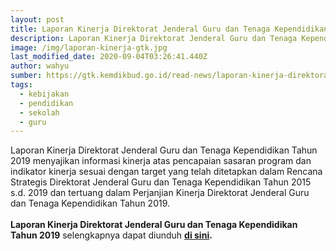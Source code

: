 ```yaml
---
layout: post
title: Laporan Kinerja Direktorat Jenderal Guru dan Tenaga Kependidikan Tahun 2019
description: Laporan Kinerja Direktorat Jenderal Guru dan Tenaga Kependidikan Tahun 2019
image: /img/laporan-kinerja-gtk.jpg
last_modified_date: 2020-09-04T03:26:41.440Z
author: wahyu
sumber: https://gtk.kemdikbud.go.id/read-news/laporan-kinerja-direktorat-jenderal-guru-dan-tenaga-kependidikan-tahun-2019
tags:
  - kebijakan
  - pendidikan
  - sekolah
  - guru
---
```

Laporan Kinerja Direktorat Jenderal Guru dan Tenaga Kependidikan Tahun 2019 menyajikan informasi kinerja atas pencapaian sasaran program dan indikator kinerja sesuai dengan target yang telah ditetapkan dalam Rencana Strategis Direktorat Jenderal Guru dan Tenaga Kependidikan Tahun 2015 s.d. 2019 dan tertuang dalam Perjanjian Kinerja Direktorat Jenderal Guru dan Tenaga Kependidikan Tahun 2019.\
\
**Laporan Kinerja Direktorat Jenderal Guru dan Tenaga Kependidikan Tahun 2019** selengkapnya dapat diunduh **[di sini](https://drive.google.com/file/d/1bovi6qaqIGkdnXE9e83ayXhJDZEBJOMm/view?usp=sharing).**